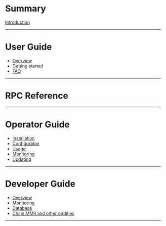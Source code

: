 # Summary

[Introduction]()

---

# User Guide

- [Overview]()
- [Getting started]()
- [FAQ]()

---

# RPC Reference

---

# Operator Guide

- [Installation]()
- [Configuraton]()
- [Usage]()
- [Monitoring]()
- [Updating]()

---

# Developer Guide

- [Overview]()
- [Monitoring]()
- [Database]()
- [Chain MMR and other oddities]()

---

